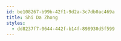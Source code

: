 ```yaml
---
id: be108267-b99b-42f1-9d2a-3c7db0ac469a
title: Shi Da Zhong
styles:
  - dd8237f7-0644-442f-b14f-898930d5f599
---
```

